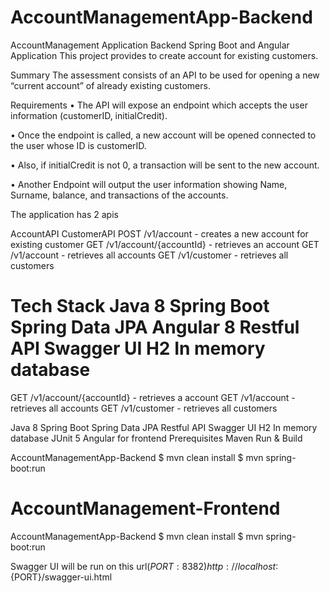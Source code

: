 # AccountManagementApp-Backend

AccountManagement Application Backend
Spring Boot and Angular Application
This project provides to create account for existing customers.

Summary
The assessment consists of an API to be used for opening a new “current account” of already existing customers.

Requirements
• The API will expose an endpoint which accepts the user information (customerID, initialCredit).

• Once the endpoint is called, a new account will be opened connected to the user whose ID is customerID.

• Also, if initialCredit is not 0, a transaction will be sent to the new account.

• Another Endpoint will output the user information showing Name, Surname, balance, and transactions of the accounts.

The application has 2 apis

AccountAPI
CustomerAPI
POST /v1/account - creates a new account for existing customer
GET /v1/account/{accountId} - retrieves an account
GET /v1/account - retrieves all accounts
GET /v1/customer - retrieves all customers

Tech Stack
Java 8
Spring Boot
Spring Data JPA
Angular 8
Restful API
Swagger UI
H2 In memory database
=======
GET /v1/account/{accountId} - retrieves a account
GET /v1/account - retrieves all accounts
GET /v1/customer - retrieves all customers


Java 8
Spring Boot
Spring Data JPA
Restful API
Swagger UI
H2 In memory database
JUnit 5
Angular for frontend
Prerequisites
Maven
Run & Build


AccountManagementApp-Backend
$ mvn clean install
$ mvn spring-boot:run

AccountManagement-Frontend
=======
AccountManagementApp-Backend 
$ mvn clean install
$ mvn spring-boot:run

Swagger UI will be run on this url($PORT: 8382)
http://localhost:${PORT}/swagger-ui.html

